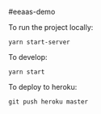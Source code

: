 #eeaas-demo

To run the project locally:
```
yarn start-server
```

To develop:
```
yarn start
```

To deploy to heroku:
```
git push heroku master
```
